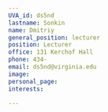 ```yaml
---
UVA_id: ds5nd
lastname: Sonkin
name: Dmitriy
general_position: lecturer
position: Lecturer
office: 131 Kerchof Hall
phone: 434-
email: ds5nd@virginia.edu
image: 
personal_page:
interests:

---
```

